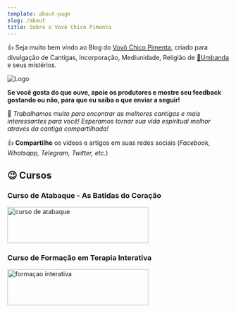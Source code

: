 ```yaml
---
template: about-page
slug: /about
title: Sobre o Vovô Chico Pimenta
---
```

👍 Seja muito bem vindo ao Blog do <a href='https://vovochicopimenta.cyou'>Vovô Chico Pimenta</a>, criado para divulgação de Cantigas, Incorporação, Mediunidade, Religião de <a href='https://vovochicopimenta.cyou/youtube' target="_blank">🤍Umbanda</a> e seus mistérios.

![Logo](/assets/sobre-post-vovo-chico-pimenta.jpg "Logo")

**Se você gosta do que ouve, apoie os produtores e mostre seu feedback gostando ou não, para que eu saiba o que enviar a seguir!**

🚨 *Trabalhamos muito para encontrar as melhores cantigas e mais interessantes para você! Esperamos tornar sua vida espiritual melhor através da cantiga compartilhada!*

👍 **Compartilhe** os vídeos e artigos em suas redes sociais (*Facebook, Whatsapp, Telegram, Twitter, etc.*)

## 😉 Cursos
### Curso de Atabaque - As Batidas do Coração
<a class="icon -center" href="https://www.vovochicopimenta.cyou/cursodeatabaque" target="_blank" rel="nofollow oopener noreferrer"><img src="/assets/1-atabaque.jpg" width="320" height="82" alt="curso de atabaque" /></a> 

### Curso de Formação em Terapia Interativa
<a class="icon -center" href="https://www.vovochicopimenta.cyou/terapiainterativa" target="_blank" rel="nofollow noopener noreferrer"><img src="/assets/1-terapia_integrativa.jpg" width="320" height="82" alt="formaçao interativa"/></a>